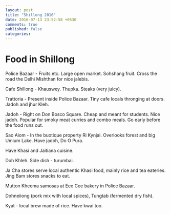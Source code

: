 ```yaml
---
layout: post
title: "Shillong 2016"
date: 2016-07-13 23:52:58 +0530
comments: true
published: false
categories: 
---
```


# Food in Shillong

Police Bazaar - Fruits etc. Large open market. Sohshang fruit. Cross the road the Delhi Mishthan for nice jalebis.

Cafe Shillong - Khauswey. Thupka. Steaks (very juicy).

Trattoria - Present inside Police Bazaar. Tiny cafe locals thronging at doors. Jadoh and jhur Kleh.

Jadoh - Right on Don Bosco Square. Cheap and meant for students. Nice jadoh. Popular for smoky meat curries and combo meals. Go early before the food runs out.

Sao Aiom - In the buotique property Ri Kynjai. Overlooks forest and big Umium Lake. Have jadoh, Do O Pura.

Have Khasi and Jaitiana cuisine.

Doh Khleh. Side dish - turumbai.

Ja Cha stores serve local authentic Khasi food, mainly rice and tea eateries. Jing Bam stores snacks to eat.

Mutton Kheema samosas at Eee Cee bakery in Police Bazaar.

Dohneiiong (pork mix with local spices), Tungtab (fermented dry fish).

Kyat - local brew made of rice. Have kwai too. 